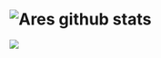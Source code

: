 # ![Ares github stats](https://github-readme-stats.vercel.app/api?username=elixirelol&show_icons=true&theme=tokyonight)
<a href="https://github.com/elixirelol?tab=repositories">
<img align="center" src="https://github-readme-stats.vercel.app/api/top-langs/?username=elixirelol&layout=compact&show_icons=true&&theme=tokyonight" />
